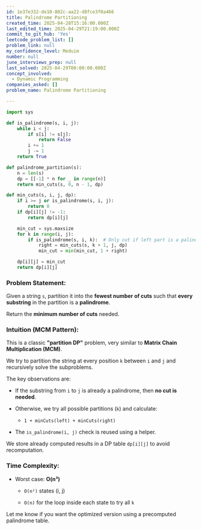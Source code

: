 ```yaml
---
id: 1e37e332-de10-802c-aa22-d8fce3f0a466
title: Palindrome Partitioning
created_time: 2025-04-28T15:16:00.000Z
last_edited_time: 2025-04-29T21:19:00.000Z
commit_to_git_hub: 'Yes'
leetcode_problem_list: []
problem_link: null
my_confidence_level: Meduim
number: null
june_interviews_prep: null
last_solved: 2025-04-29T00:00:00.000Z
concept_involved:
  - Dynamic Programming
companies_asked: []
problem_name: Palindrome Partitioning

---
```


```python
import sys

def is_palindrome(s, i, j):
    while i < j:
        if s[i] != s[j]:
            return False
        i += 1
        j -= 1
    return True

def palindrome_partition(s):
    n = len(s)
    dp = [[-1] * n for _ in range(n)]
    return min_cuts(s, 0, n - 1, dp)

def min_cuts(s, i, j, dp):
    if i >= j or is_palindrome(s, i, j):
        return 0
    if dp[i][j] != -1:
        return dp[i][j]

    min_cut = sys.maxsize
    for k in range(i, j):
        if is_palindrome(s, i, k):  # Only cut if left part is a palindrome
            right = min_cuts(s, k + 1, j, dp)
            min_cut = min(min_cut, 1 + right)

    dp[i][j] = min_cut
    return dp[i][j]
```

### Problem Statement:

Given a string `s`, partition it into the **fewest number of cuts** such that **every substring** in the partition is a **palindrome**.

Return the **minimum number of cuts** needed.

### Intuition (MCM Pattern):

This is a classic **"partition DP"** problem, very similar to **Matrix Chain Multiplication (MCM)**.

We try to partition the string at every position `k` between `i` and `j` and recursively solve the subproblems.

The key observations are:

*   If the substring from `i` to `j` is already a palindrome, then **no cut is needed**.

*   Otherwise, we try all possible partitions (`k`) and calculate:

    *   `1 + minCuts(left) + minCuts(right)`

*   The `is_palindrome(i, j)` check is reused using a helper.

We store already computed results in a DP table `dp[i][j]` to avoid recomputation.

### Time Complexity:

*   Worst case: **O(n³)**

    *   `O(n²)` states (i, j)

    *   `O(n)` for the loop inside each state to try all `k`

Let me know if you want the optimized version using a precomputed palindrome table.
